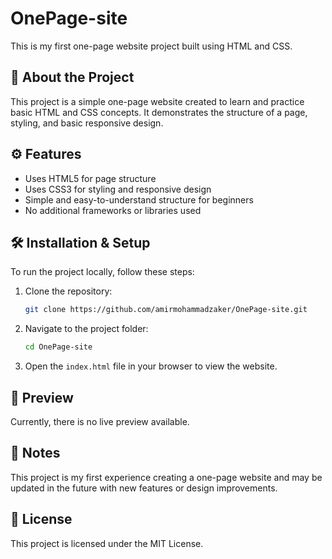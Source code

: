 # OnePage-site

This is my first one-page website project built using HTML and CSS.

## 📌 About the Project

This project is a simple one-page website created to learn and practice basic HTML and CSS concepts.
It demonstrates the structure of a page, styling, and basic responsive design.

## ⚙️ Features

* Uses HTML5 for page structure
* Uses CSS3 for styling and responsive design
* Simple and easy-to-understand structure for beginners
* No additional frameworks or libraries used

## 🛠️ Installation & Setup

To run the project locally, follow these steps:

1. Clone the repository:

   ```bash
   git clone https://github.com/amirmohammadzaker/OnePage-site.git
   ```

2. Navigate to the project folder:

   ```bash
   cd OnePage-site
   ```

3. Open the `index.html` file in your browser to view the website.

## 📸 Preview

Currently, there is no live preview available.

## 📝 Notes

This project is my first experience creating a one-page website and may be updated in the future with new features or design improvements.

## 📄 License

This project is licensed under the MIT License.
